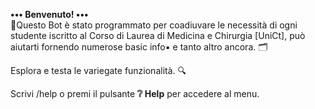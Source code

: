 **••• Benvenuto! •••**  
📍Questo Bot è stato programmato per coadiuvare le necessità di ogni studente iscritto al Corso di Laurea di Medicina e Chirurgia [UniCt], può aiutarti fornendo numerose basic info▪️ e tanto altro ancora. 🗂  
  
Esplora e testa le variegate funzionalità. 🔍

Scrivi /help o premi il pulsante **❔ Help** per accedere al menu.
